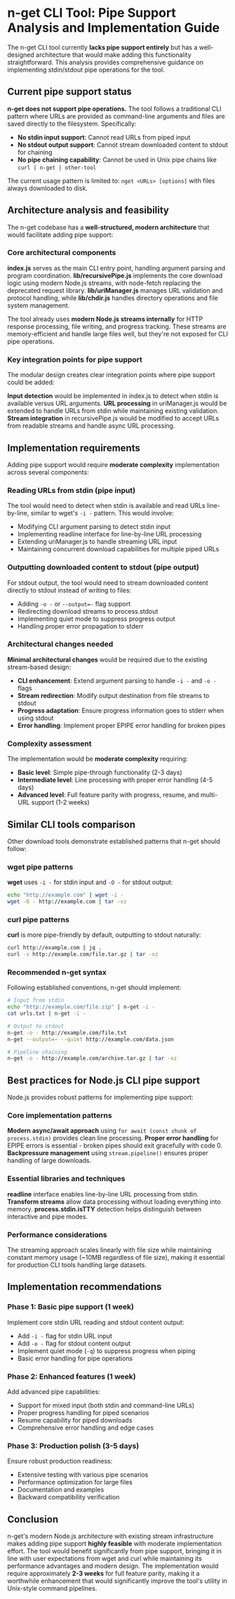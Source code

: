 # n-get CLI Tool: Pipe Support Analysis and Implementation Guide

The n-get CLI tool currently **lacks pipe support entirely** but has a well-designed architecture that would make adding this functionality straightforward. This analysis provides comprehensive guidance on implementing stdin/stdout pipe operations for the tool.

## Current pipe support status

**n-get does not support pipe operations.** The tool follows a traditional CLI pattern where URLs are provided as command-line arguments and files are saved directly to the filesystem. Specifically:

- **No stdin input support**: Cannot read URLs from piped input
- **No stdout output support**: Cannot stream downloaded content to stdout for chaining
- **No pipe chaining capability**: Cannot be used in Unix pipe chains like `curl | n-get | other-tool`

The current usage pattern is limited to: `nget <URLs> [options]` with files always downloaded to disk.

## Architecture analysis and feasibility

The n-get codebase has a **well-structured, modern architecture** that would facilitate adding pipe support:

### Core architectural components

**index.js** serves as the main CLI entry point, handling argument parsing and program coordination. **lib/recursivePipe.js** implements the core download logic using modern Node.js streams, with node-fetch replacing the deprecated request library. **lib/uriManager.js** manages URL validation and protocol handling, while **lib/chdir.js** handles directory operations and file system management.

The tool already uses **modern Node.js streams internally** for HTTP response processing, file writing, and progress tracking. These streams are memory-efficient and handle large files well, but they're not exposed for CLI pipe operations.

### Key integration points for pipe support

The modular design creates clear integration points where pipe support could be added:

**Input detection** would be implemented in index.js to detect when stdin is available versus URL arguments. **URL processing** in uriManager.js would be extended to handle URLs from stdin while maintaining existing validation. **Stream integration** in recursivePipe.js would be modified to accept URLs from readable streams and handle async URL processing.

## Implementation requirements

Adding pipe support would require **moderate complexity** implementation across several components:

### Reading URLs from stdin (pipe input)

The tool would need to detect when stdin is available and read URLs line-by-line, similar to wget's `-i -` pattern. This would involve:

- Modifying CLI argument parsing to detect stdin input
- Implementing readline interface for line-by-line URL processing
- Extending uriManager.js to handle streaming URL input
- Maintaining concurrent download capabilities for multiple piped URLs

### Outputting downloaded content to stdout (pipe output)

For stdout output, the tool would need to stream downloaded content directly to stdout instead of writing to files:

- Adding `-o -` or `--output=-` flag support
- Redirecting download streams to process.stdout
- Implementing quiet mode to suppress progress output
- Handling proper error propagation to stderr

### Architectural changes needed

**Minimal architectural changes** would be required due to the existing stream-based design:

- **CLI enhancement**: Extend argument parsing to handle `-i -` and `-o -` flags
- **Stream redirection**: Modify output destination from file streams to stdout
- **Progress adaptation**: Ensure progress information goes to stderr when using stdout
- **Error handling**: Implement proper EPIPE error handling for broken pipes

### Complexity assessment

The implementation would be **moderate complexity** requiring:
- **Basic level**: Simple pipe-through functionality (2-3 days)
- **Intermediate level**: Line processing with proper error handling (4-5 days)
- **Advanced level**: Full feature parity with progress, resume, and multi-URL support (1-2 weeks)

## Similar CLI tools comparison

Other download tools demonstrate established patterns that n-get should follow:

### wget pipe patterns

**wget** uses `-i -` for stdin input and `-O -` for stdout output:
```bash
echo "http://example.com" | wget -i -
wget -O - http://example.com | tar -xz
```

### curl pipe patterns

**curl** is more pipe-friendly by default, outputting to stdout naturally:
```bash
curl http://example.com | jq .
curl -s http://example.com/file.tar.gz | tar -xz
```

### Recommended n-get syntax

Following established conventions, n-get should implement:
```bash
# Input from stdin
echo "http://example.com/file.zip" | n-get -i -
cat urls.txt | n-get -i -

# Output to stdout
n-get -o - http://example.com/file.txt
n-get --output=- --quiet http://example.com/data.json

# Pipeline chaining
n-get -o - http://example.com/archive.tar.gz | tar -xz
```

## Best practices for Node.js CLI pipe support

Node.js provides robust patterns for implementing pipe support:

### Core implementation patterns

**Modern async/await approach** using `for await (const chunk of process.stdin)` provides clean line processing. **Proper error handling** for EPIPE errors is essential - broken pipes should exit gracefully with code 0. **Backpressure management** using `stream.pipeline()` ensures proper handling of large downloads.

### Essential libraries and techniques

**readline** interface enables line-by-line URL processing from stdin. **Transform streams** allow data processing without loading everything into memory. **process.stdin.isTTY** detection helps distinguish between interactive and pipe modes.

### Performance considerations

The streaming approach scales linearly with file size while maintaining constant memory usage (~10MB regardless of file size), making it essential for production CLI tools handling large datasets.

## Implementation recommendations

### Phase 1: Basic pipe support (1 week)

Implement core stdin URL reading and stdout content output:
- Add `-i -` flag for stdin URL input
- Add `-o -` flag for stdout content output
- Implement quiet mode (`-q`) to suppress progress when piping
- Basic error handling for pipe operations

### Phase 2: Enhanced features (1 week)

Add advanced pipe capabilities:
- Support for mixed input (both stdin and command-line URLs)
- Proper progress handling for piped scenarios
- Resume capability for piped downloads
- Comprehensive error handling and edge cases

### Phase 3: Production polish (3-5 days)

Ensure robust production readiness:
- Extensive testing with various pipe scenarios
- Performance optimization for large files
- Documentation and examples
- Backward compatibility verification

## Conclusion

n-get's modern Node.js architecture with existing stream infrastructure makes adding pipe support **highly feasible** with moderate implementation effort. The tool would benefit significantly from pipe support, bringing it in line with user expectations from wget and curl while maintaining its performance advantages and modern design. The implementation would require approximately **2-3 weeks** for full feature parity, making it a worthwhile enhancement that would significantly improve the tool's utility in Unix-style command pipelines.
